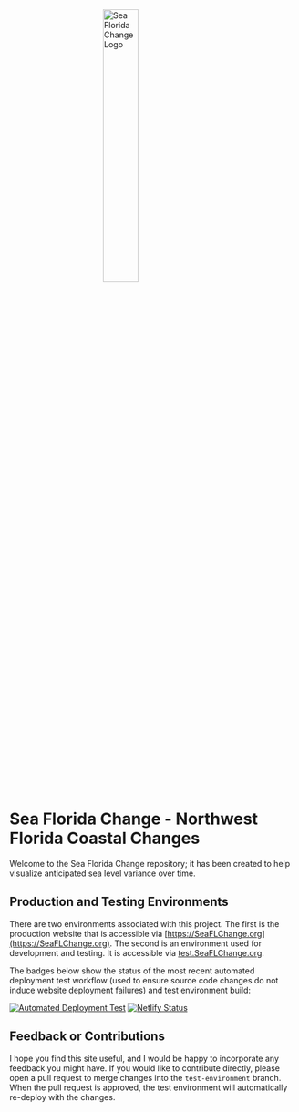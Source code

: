 <img src="/img/logo-transparent.png" alt="Sea Florida Change Logo" style="height:35%;width:35%;margin-left:auto;margin-right:auto;display:block">

# Sea Florida Change - Northwest Florida Coastal Changes

Welcome to the Sea Florida Change repository; it has been created to help visualize anticipated sea level variance over time.

## Production and Testing Environments

There are two environments associated with this project. The first is the production website that is accessible via [https://SeaFLChange.org](https://SeaFLChange.org). The second is an environment used for development and testing. It is accessible via [test.SeaFLChange.org](https://test.SeaFLChange.org).

The badges below show the status of the most recent automated deployment test workflow (used to ensure source code changes do not induce website deployment failures) and test environment build:

[![Automated Deployment Test](https://github.com/PaulRosenthal/Coastal-Florida-Climate-Changes/actions/workflows/deployment-test.yml/badge.svg)](https://github.com/PaulRosenthal/Coastal-Florida-Climate-Changes/actions/workflows/deployment-test.yml)
[![Netlify Status](https://api.netlify.com/api/v1/badges/86f3f288-26f7-492b-96a2-fe86728b72c0/deploy-status)](https://app.netlify.com/sites/coastal-florida-climate-changes/deploys)

## Feedback or Contributions

I hope you find this site useful, and I would be happy to incorporate any feedback you might have. If you would like to contribute directly, please open a pull request to merge changes into the `test-environment` branch. When the pull request is approved, the test environment will automatically re-deploy with the changes.
